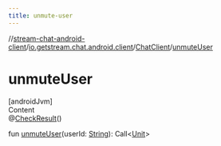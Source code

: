```yaml
---
title: unmute-user
---
```

//[stream-chat-android-client](../../../index.md)/[io.getstream.chat.android.client](../index.md)/[ChatClient](index.md)/[unmuteUser](unmuteUser.md)



# unmuteUser  
[androidJvm]  
Content  
@[CheckResult](https://developer.android.com/reference/kotlin/androidx/annotation/CheckResult.html)()  
  
fun [unmuteUser](unmuteUser.md)(userId: [String](https://kotlinlang.org/api/latest/jvm/stdlib/kotlin/-string/index.html)): Call&lt;[Unit](https://kotlinlang.org/api/latest/jvm/stdlib/kotlin/-unit/index.html)&gt;  



